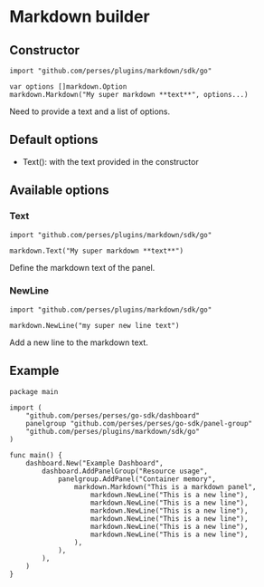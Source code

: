 # Markdown builder

## Constructor

```golang
import "github.com/perses/plugins/markdown/sdk/go"

var options []markdown.Option
markdown.Markdown("My super markdown **text**", options...)
```

Need to provide a text and a list of options.

## Default options

- Text(): with the text provided in the constructor

## Available options

### Text

```golang
import "github.com/perses/plugins/markdown/sdk/go"

markdown.Text("My super markdown **text**")
```

Define the markdown text of the panel.

### NewLine

```golang
import "github.com/perses/plugins/markdown/sdk/go"

markdown.NewLine("my super new line text")
```

Add a new line to the markdown text.

## Example

```golang
package main

import (
	"github.com/perses/perses/go-sdk/dashboard"
	panelgroup "github.com/perses/perses/go-sdk/panel-group"
	"github.com/perses/plugins/markdown/sdk/go"
)

func main() {
	dashboard.New("Example Dashboard",
		dashboard.AddPanelGroup("Resource usage",
			panelgroup.AddPanel("Container memory",
				markdown.Markdown("This is a markdown panel",
					markdown.NewLine("This is a new line"),
					markdown.NewLine("This is a new line"),
					markdown.NewLine("This is a new line"),
					markdown.NewLine("This is a new line"),
					markdown.NewLine("This is a new line"),
					markdown.NewLine("This is a new line"),
				),
			),
		),
	)
}
```
